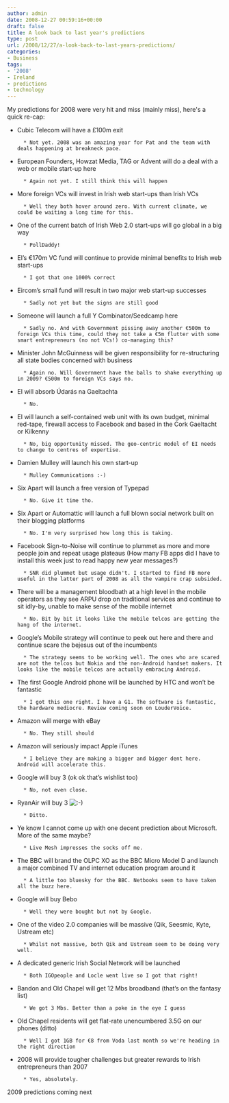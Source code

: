 ```yaml
---
author: admin
date: 2008-12-27 00:59:16+00:00
draft: false
title: A look back to last year's predictions
type: post
url: /2008/12/27/a-look-back-to-last-years-predictions/
categories:
- Business
tags:
- '2008'
- Ireland
- predictions
- technology
---
```


My predictions for 2008 were very hit and miss (mainly miss), here's a quick re-cap:



* Cubic Telecom will have a £100m exit

	    * Not yet. 2008 was an amazing year for Pat and the team with deals happening at breakneck pace.


* European Founders, Howzat Media, TAG or Advent will do a deal with a web or mobile start-up here

	    * Again not yet. I still think this will happen


* More foreign VCs will invest in Irish web start-ups than Irish VCs

	    * Well they both hover around zero. With current climate, we could be waiting a long time for this.


* One of the current batch of Irish Web 2.0 start-ups will go global in a big way

	    * PollDaddy!


* EI’s €170m VC fund will continue to provide minimal benefits to Irish web start-ups

	    * I got that one 1000% correct


* Eircom’s small fund will result in two major web start-up successes

	    * Sadly not yet but the signs are still good


* Someone will launch a full Y Combinator/Seedcamp here

	    * Sadly no. And with Government pissing away another €500m to foreign VCs this time, could they not take a €5m flutter with some smart entrepreneurs (no not VCs!) co-managing this?


* Minister John McGuinness will be given responsibility for re-structuring all state bodies concerned with business

	    * Again no. Will Government have the balls to shake everything up in 2009? €500m to foreign VCs says no.


* EI will absorb Údarás na Gaeltachta

	    * No.


* EI will launch a self-contained web unit with its own budget, minimal red-tape, firewall access to Facebook and based in the Cork Gaeltacht or Kilkenny

	    * No, big opportunity missed. The geo-centric model of EI needs to change to centres of expertise.


* Damien Mulley will launch his own start-up

	    * Mulley Communications :-)


* Six Apart will launch a free version of Typepad

	    * No. Give it time tho.


* Six Apart or Automattic will launch a full blown social network built on their blogging platforms

	    * No. I'm very surprised how long this is taking.


* Facebook Sign-to-Noise will continue to plummet as more and more people join and repeat usage plateaus (How many FB apps did I have to install this week just to read happy new year messages?)

	    * SNR did plummet but usage didn't. I started to find FB more useful in the latter part of 2008 as all the vampire crap subsided.


* There will be a management bloodbath at a high level in the mobile operators as they see ARPU drop on traditional services and continue to sit idly-by, unable to make sense of the mobile internet

	    * No. Bit by bit it looks like the mobile telcos are getting the hang of the internet. 


* Google’s Mobile strategy will continue to peek out here and there and continue scare the bejesus out of the incumbents

	    * The strategy seems to be working well. The ones who are scared are not the telcos but Nokia and the non-Android handset makers. It looks like the mobile telcos are actually embracing Android.


* The first Google Android phone will be launched by HTC and won’t be fantastic

	    * I got this one right. I have a G1. The software is fantastic, the hardware mediocre. Review coming soon on LouderVoice.


* Amazon will merge with eBay

	    * No. They still should


* Amazon will seriously impact Apple iTunes

	    * I believe they are making a bigger and bigger dent here. Android will accelerate this.


* Google will buy 3 (ok ok that’s wishlist too)

	    * No, not even close.


* RyanAir will buy 3 ![:-)](https://www.argolon.com/wp-includes/images/smilies/icon_smile.gif)


	    * Ditto.


* Ye know I cannot come up with one decent prediction about Microsoft. More of the same maybe?

	    * Live Mesh impresses the socks off me.


* The BBC will brand the OLPC XO as the BBC Micro Model D and launch a major combined TV and internet education program around it

	    * A little too bluesky for the BBC. Netbooks seem to have taken all the buzz here.


* Google will buy Bebo

	    * Well they were bought but not by Google.


* One of the video 2.0 companies will be massive (Qik, Seesmic, Kyte, Ustream etc)

	    * Whilst not massive, both Qik and Ustream seem to be doing very well.


* A dedicated generic Irish Social Network will be launched

	    * Both IGOpeople and Locle went live so I got that right!


* Bandon and Old Chapel will get 12 Mbs broadband (that’s on the fantasy list)

	    * We got 3 Mbs. Better than a poke in the eye I guess


* Old Chapel residents will get flat-rate unencumbered 3.5G on our phones (ditto)

	    * Well I got 1GB for €8 from Voda last month so we're heading in the right direction


* 2008 will provide tougher challenges but greater rewards to Irish entrepreneurs than 2007

	    * Yes, absolutely.





2009 predictions coming next
